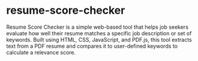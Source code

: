 # resume-score-checker
Resume Score Checker is a simple web-based tool that helps job seekers evaluate how well their resume matches a specific job description or set of keywords. Built using HTML, CSS, JavaScript, and PDF.js, this tool extracts text from a PDF resume and compares it to user-defined keywords to calculate a relevance score.
